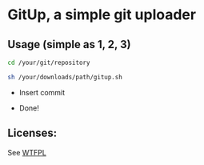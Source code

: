 # GitUp, a simple git uploader

## Usage (simple as 1, 2, 3)

```sh
cd /your/git/repository
```

```sh
sh /your/downloads/path/gitup.sh
```

- Insert commit

- Done!

## Licenses:

See [WTFPL](http://www.wtfpl.net/)
